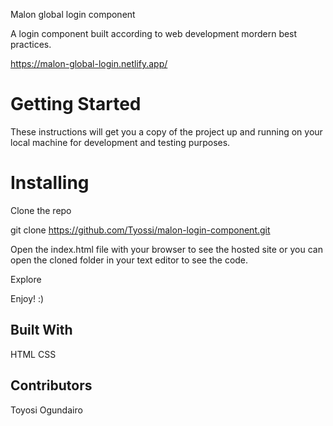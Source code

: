 Malon global login component

A login component built according to web development mordern best practices.

https://malon-global-login.netlify.app/

# Getting Started
These instructions will get you a copy of the project up and running on your local machine for development and testing purposes.

# Installing
Clone the repo

git clone https://github.com/Tyossi/malon-login-component.git

Open the index.html file with your browser to see the hosted site or you can open the cloned folder in your text editor to see the code.

Explore

Enjoy! :)
## Built With
HTML
CSS

## Contributors
Toyosi Ogundairo
